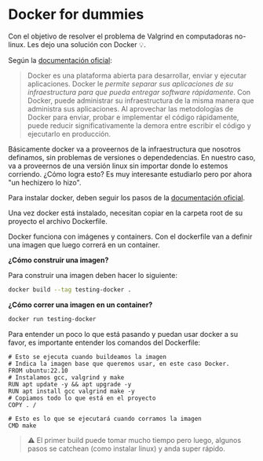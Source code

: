 # Docker for dummies

Con el objetivo de resolver el problema de Valgrind en computadoras no-linux. Les dejo una solución con Docker :bulb:.

Según la [documentación oficial](https://docs.docker.com/get-started/overview/):

> Docker es una plataforma abierta para desarrollar, enviar y ejecutar aplicaciones. Docker le *permite separar sus aplicaciones de su infraestructura para que pueda entregar software rápidamente*. Con Docker, puede administrar su infraestructura de la misma manera que administra sus aplicaciones. Al aprovechar las metodologías de Docker para enviar, probar e implementar el código rápidamente, puede reducir significativamente la demora entre escribir el código y ejecutarlo en producción.


Básicamente docker va a proveernos de la infraestructura que nosotros definamos, sin problemas de versiones o dependedencias. En nuestro caso, va a proveernos de una versión linux sin importar donde lo estemos corriendo. ¿Cómo logra esto? Es muy interesante estudiarlo pero por ahora "un hechizero lo hizo". 

Para instalar docker, deben seguir los pasos de la [documentación oficial](https://docs.docker.com/get-docker/). 

Una vez docker está instalado, necesitan copiar en la carpeta root de su proyecto el archivo Dockerfile.

Docker funciona con imágenes y containers. Con el dockerfile van a definir una imagen que luego correrá en un container. 

**¿Cómo construir una imagen?**

Para construir una imagen deben hacer lo siguiente: 

```bash
docker build --tag testing-docker .
```

**¿Cómo correr una imagen en un container?**

```bash
docker run testing-docker
```

Para entender un poco lo que está pasando y puedan usar docker a su favor, es importante entender los comandos del Dockerfile: 

```Docker
# Esto se ejecuta cuando buildeamos la imagen
# Indica la imagen base que queremos usar, en este caso Docker. 
FROM ubuntu:22.10
# Instalamos gcc, valgrind y make 
RUN apt update -y && apt upgrade -y
RUN apt install gcc valgrind make -y
# Copiamos todo lo que está en el proyecto
COPY . /

# Esto es lo que se ejecutará cuando corramos la imagen
CMD make

```

> :warning: El primer build puede tomar mucho tiempo pero luego, algunos pasos se catchean (como instalar linux) y anda super rápido. 



